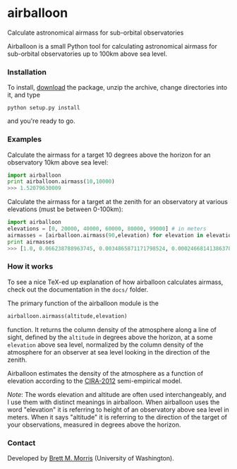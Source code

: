 airballoon
==========

Calculate astronomical airmass for sub-orbital observatories

Airballoon is a small Python tool for calculating astronomical airmass for 
sub-orbital observatories up to 100km above sea level. 

### Installation
To install, [download](https://github.com/bmorris3/airballoon/archive/master.zip)
the package, unzip the archive, change directories into it, and type

`python setup.py install`

and you're ready to go. 

### Examples
Calculate the airmass for a target 10 degrees above the horizon for an 
observatory 10km above sea level:
```python
import airballoon
print airballoon.airmass(10,10000)
>>> 1.52079630009
```

Calculate the airmass for a target at the zenith for an observatory 
at various elevations (must be between 0-100km):
```python
import airballoon
elevations = [0, 20000, 40000, 60000, 80000, 99000] # in meters
airmasses = [airballoon.airmass(90,elevation) for elevation in elevations]
print airmasses
>>> [1.0, 0.066238788963745, 0.0034865871171798524, 0.0002466814138637848, 1.1276295753616965e-05, 6.892154501781153e-08]
```

### How it works
To see a nice TeX-ed up explanation of how airballoon calculates airmass, 
check out the documentation in the `docs/` folder.

The primary function of the airballoon module is the 
```python
airballoon.airmass(altitude,elevation)
``` 
function. It returns the column density of the atmosphere along a line of sight,
defined by the `altitude` in degrees above the horizon, at a some `elevation` 
above sea level, normalized by the column density of the atmosphere for an 
observer at sea level looking in the direction of the zenith.

Airballoon estimates the density of the atmosphere as a function of elevation 
according to the
[CIRA-2012](http://spaceweather.usu.edu/files/uploads/PDF/COSPAR_INTERNATIONAL_REFERENCE_ATMOSPHERE-CHAPTER-1_3(rev-01-11-08-2012).pdf)
semi-empirical model. 

*Note*: The words elevation and altitude are often used interchangeably, and I
use them with distinct meanings in airballoon. When airballoon uses the word 
"elevation" it is referring to height of an observatory above sea level in 
meters. When it says "altitude" it is referring to the direction of the 
target of your observations, measured in degrees above the horizon.

### Contact
Developed by [Brett M. Morris](http://staff.washington.edu/bmmorris) 
(University of Washington).
